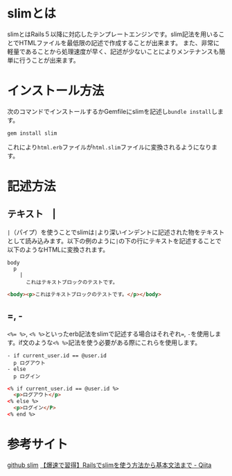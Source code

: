 # slimとは

slimとはRails５以降に対応したテンプレートエンジンです。slim記法を用いることでHTMLファイルを最低限の記述で作成することが出来ます。
また、非常に軽量であることから処理速度が早く、記述が少ないことによりメンテナンスも簡単に行うことが出来ます。


# インストール方法
次のコマンドでインストールするかGemfileにslimを記述し`bundle install`します。
```
gem install slim
```
これにより`html.erb`ファイルが`html.slim`ファイルに変換されるようになります。

# 記述方法
## テキスト　|
`|`（パイプ）を使うことでslimは`|`より深いインデントに記述された物をテキストとして読み込みます。以下の例のように`|`の下の行にテキストを記述することで以下のようなHTMLに変換されます。
```slim
body
  p
    |
      これはテキストブロックのテストです。
```
```html
<body><p>これはテキストブロックのテストです。</p></body>
```

## =, -
`<%= %>`, `<% %>`といったerb記法をslimで記述する場合はそれぞれ`=`, `-`を使用します。if文のような`<% %>`記法を使う必要がある際にこれらを使用します。
```slim
- if current_user.id == @user.id
  p ログアウト
- else
  p ログイン
```
```html
<% if current_user.id == @user.id %>
  <p>ログアウト</p>
<% else %>
  <p>ログイン</P>
<% end %>
```
 




# 参考サイト
[github slim](https://github.com/slim-template/slim/blob/main/README.jp.md)
[【爆速で習得】Railsでslimを使う方法から基本文法まで - Qiita](https://qiita.com/ngron/items/c03e68642c2ab77e7283)
